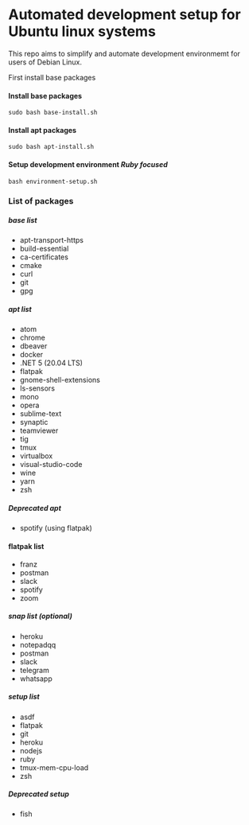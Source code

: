 # Automated development setup for Ubuntu linux systems

This repo aims to simplify and automate development environmemt
for users of Debian Linux.

First install base packages

#### Install base packages
```
sudo bash base-install.sh
```

#### Install apt packages
```
sudo bash apt-install.sh
```

#### Setup development environment *Ruby focused*
```
bash environment-setup.sh
```

### List of packages

##### base list
* apt-transport-https
* build-essential
* ca-certificates
* cmake
* curl
* git
* gpg

##### apt list
* atom
* chrome
* dbeaver
* docker
* .NET 5 (20.04 LTS)
* flatpak
* gnome-shell-extensions
* ls-sensors
* mono
* opera
* sublime-text
* synaptic
* teamviewer
* tig
* tmux
* virtualbox
* visual-studio-code
* wine
* yarn
* zsh

##### Deprecated apt
* spotify (using flatpak)

#### flatpak list
* franz
* postman
* slack
* spotify
* zoom

##### snap list (optional)
* heroku
* notepadqq
* postman
* slack
* telegram
* whatsapp

##### setup list
* asdf
* flatpak
* git
* heroku
* nodejs
* ruby
* tmux-mem-cpu-load
* zsh

##### Deprecated setup
* fish
